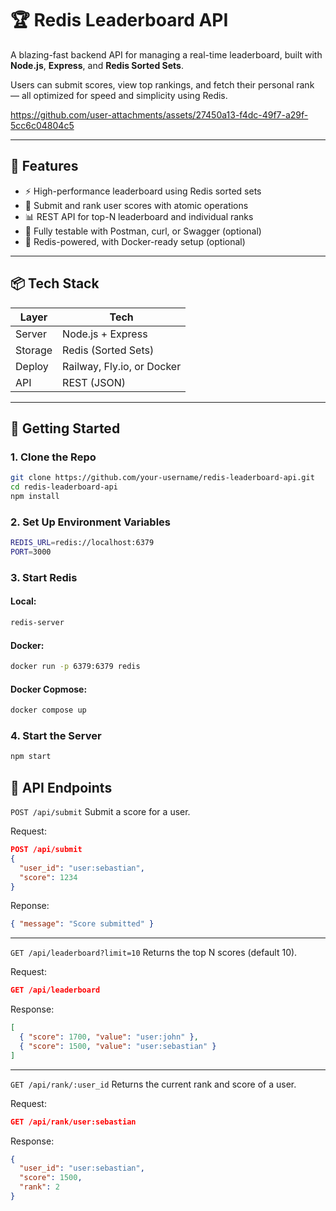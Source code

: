 # 🏆 Redis Leaderboard API

A blazing-fast backend API for managing a real-time leaderboard, built with **Node.js**, **Express**, and **Redis Sorted Sets**.

Users can submit scores, view top rankings, and fetch their personal rank — all optimized for speed and simplicity using Redis.


https://github.com/user-attachments/assets/27450a13-f4dc-49f7-a29f-5cc6c04804c5



---

## 🔧 Features

- ⚡ High-performance leaderboard using Redis sorted sets
- 🧮 Submit and rank user scores with atomic operations
- 📊 REST API for top-N leaderboard and individual ranks
- 🧪 Fully testable with Postman, curl, or Swagger (optional)
- 🐳 Redis-powered, with Docker-ready setup (optional)

---

## 📦 Tech Stack

| Layer   | Tech             |
|---------|------------------|
| Server  | Node.js + Express |
| Storage | Redis (Sorted Sets) |
| Deploy  | Railway, Fly.io, or Docker |
| API     | REST (JSON)      |

---

## 🚀 Getting Started

### 1. Clone the Repo

```bash
git clone https://github.com/your-username/redis-leaderboard-api.git
cd redis-leaderboard-api
npm install
```

### 2. Set Up Environment Variables
```bash
REDIS_URL=redis://localhost:6379
PORT=3000
```


### 3. Start Redis
#### Local:
```bash
redis-server
```
#### Docker:
```bash
docker run -p 6379:6379 redis
```
#### Docker Copmose:
```bash
docker compose up

```

### 4. Start the Server
```bash
npm start
```

## 🧪 API Endpoints
`POST /api/submit`
Submit a score for a user.

Request:
```json
POST /api/submit
{
  "user_id": "user:sebastian",
  "score": 1234
}
```
Reponse:
```json
{ "message": "Score submitted" }
```

---
`GET /api/leaderboard?limit=10`
Returns the top N scores (default 10).

Request:
```json
GET /api/leaderboard
```
Response:
```json
[
  { "score": 1700, "value": "user:john" },
  { "score": 1500, "value": "user:sebastian" }
]

```

---
`GET /api/rank/:user_id`
Returns the current rank and score of a user.

Request:
```json
GET /api/rank/user:sebastian
```
Response:
```json
{
  "user_id": "user:sebastian",
  "score": 1500,
  "rank": 2
}
```
